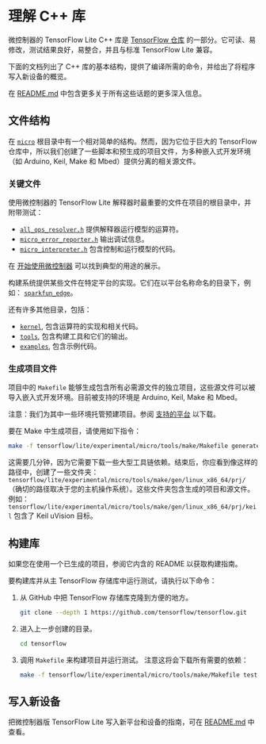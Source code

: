 # 理解 C++ 库

微控制器的 TensorFlow Lite C++ 库是
[TensorFlow 仓库](https://github.com/tensorflow/tensorflow/tree/master/tensorflow/lite/experimental/micro)
的一部分。它可读、易修改，测试结果良好，易整合，并且与标准 TensorFlow Lite 兼容。

下面的文档列出了 C++ 库的基本结构，提供了编译所需的命令，并给出了将程序写入新设备的概览。

在
[README.md](https://github.com/tensorflow/tensorflow/blob/master/tensorflow/lite/experimental/micro/README.md#如何将用于微控制器的TensorFlow-Lite写入一个新的平台)
中包含更多关于所有这些话题的更多深入信息。

## 文件结构

在
[`micro`](https://github.com/tensorflow/tensorflow/tree/master/tensorflow/lite/experimental/micro)
根目录中有一个相对简单的结构。然而，因为它位于巨大的 TensorFlow 仓库中，所以我们创建了一些脚本和预生成的项目文件，为多种嵌入式开发环境（如 Arduino, Keil, Make 和 Mbed）提供分离的相关源文件。

### 关键文件

使用微控制器的 TensorFlow Lite 解释器时最重要的文件在项目的根目录中，并附带测试：

-   [`all_ops_resolver.h`](https://github.com/tensorflow/tensorflow/blob/master/tensorflow/lite/experimental/micro/kernels/all_ops_resolver.h)
    提供解释器运行模型的运算符。
-   [`micro_error_reporter.h`](https://github.com/tensorflow/tensorflow/blob/master/tensorflow/lite/experimental/micro/micro_error_reporter.h)
    输出调试信息。
-   [`micro_interpreter.h`](https://github.com/tensorflow/tensorflow/blob/master/tensorflow/lite/experimental/micro/micro_interpreter.h)
    包含控制和运行模型的代码。

在 [开始使用微控制器](get_started.md) 可以找到典型的用途的展示。

构建系统提供某些文件在特定平台的实现。它们在以平台名称命名的目录下，例如：
[`sparkfun_edge`](https://github.com/tensorflow/tensorflow/tree/master/tensorflow/lite/experimental/micro/sparkfun_edge)。

还有许多其他目录，包括：

-   [`kernel`](https://github.com/tensorflow/tensorflow/tree/master/tensorflow/lite/experimental/micro/kernels),
    包含运算符的实现和相关代码。
-   [`tools`](https://github.com/tensorflow/tensorflow/tree/master/tensorflow/lite/experimental/micro/tools),
    包含构建工具和它们的输出。
-   [`examples`](https://github.com/tensorflow/tensorflow/tree/master/tensorflow/lite/experimental/micro/examples),
    包含示例代码。

### 生成项目文件

项目中的 `Makefile` 能够生成包含所有必需源文件的独立项目，这些源文件可以被导入嵌入式开发环境。目前被支持的环境是 Arduino, Keil, Make 和 Mbed。

注意：我们为其中一些环境托管预建项目。参阅
[支持的平台](overview.md#supported-platforms)
以下载。

要在 Make 中生成项目，请使用如下指令：

```bash
make -f tensorflow/lite/experimental/micro/tools/make/Makefile generate_projects
```

这需要几分钟，因为它需要下载一些大型工具链依赖。结束后，你应看到像这样的路径中，创建了一些文件夹：
`tensorflow/lite/experimental/micro/tools/make/gen/linux_x86_64/prj/` （确切的路径取决于您的主机操作系统）。这些文件夹包含生成的项目和源文件。例如：
`tensorflow/lite/experimental/micro/tools/make/gen/linux_x86_64/prj/keil`
包含了 Keil uVision 目标。

## 构建库

如果您在使用一个已生成的项目，参阅它内含的 README 以获取构建指南。

要构建库并从主 TensorFlow 存储库中运行测试，请执行以下命令：

1.  从 GitHub 中把 TensorFlow 存储库克隆到方便的地方。

    ```bash
    git clone --depth 1 https://github.com/tensorflow/tensorflow.git
    ```

2.  进入上一步创建的目录。

    ```bash
    cd tensorflow
    ```

3.  调用 `Makefile` 来构建项目并运行测试。
    注意这将会下载所有需要的依赖：

    ```bash
    make -f tensorflow/lite/experimental/micro/tools/make/Makefile test
    ```

## 写入新设备

把微控制器版 TensorFlow Lite 写入新平台和设备的指南，可在
[README.md](https://github.com/tensorflow/tensorflow/tree/master/tensorflow/lite/experimental/micro#如何将用于微控制器的TensorFlow-Lite写入一个新的平台)
中查看。
